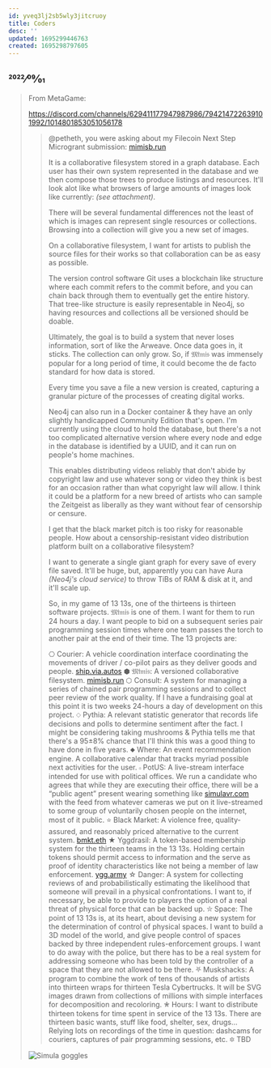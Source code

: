 ```yaml
---
id: yveq3lj2sb5wly3jitcruoy
title: Coders
desc: ''
updated: 1695299446763
created: 1695298797605
---
```

## 2022⁄09⁄01

> From MetaGame:
>
> https://discord.com/channels/629411177947987986/794214722639101992/1014801853051056178
>
> > @petheth, you were asking about my Filecoin Next Step Microgrant submission: [mimisb.run](https://mimisb.run)
> >
> > It is a collaborative filesystem stored in a graph database. Each user has their own system represented in the database and we then compose those trees to produce listings and resources. It'll look alot like what browsers of large amounts of images look like currently: *(see attachment)*.
> >
> > There will be several fundamental differences not the least of which is images can represent single resources or collections. Browsing into a collection will give you a new set of images.
> >
> > On a collaborative filesystem, I want for artists to publish the source files for their works so that collaboration can be as easy as possible.
> >
> > The version control software Git uses a blockchain like structure where each commit refers to the commit before, and you can chain back through them to eventually get the entire history. That tree-like structure is easily representable in Neo4j, so having resources and collections all be versioned should be doable.
> >
> > Ultimately, the goal is to build a system that never loses information, sort of like the Arweave. Once data goes in, it sticks. The collection can only grow. So, if 𝔐𝔦̈𝔪𝔦𝔰 was immensely popular for a long period of time, it could become the de facto standard for how data is stored.
> >
> > Every time you save a file a new version is created, capturing a granular picture of the processes of creating digital works.
> >
> > Neo4j can also run in a Docker container & they have an only slightly handicapped Community Edition that's open. I'm currently using the cloud to hold the database, but there's a not too complicated alternative version where every node and edge in the database is identified by a UUID, and it can run on people's home machines.
> >
> > This enables distributing videos reliably that don't abide by copyright law and use whatever song or video they think is best for an occasion rather than what copyright law will allow. I think it could be a platform for a new breed of artists who can sample the Zeitgeist as liberally as they want without fear of censorship or censure.
> >
> > I get that the black market pitch is too risky for reasonable people. How about a censorship-resistant video distribution platform built on a collaborative filesystem?
> >
> > I want to generate a single giant graph for every save of every file saved. It'll be huge, but, apparently you can have Aura *(Neo4j's cloud service)* to throw TiBs of RAM & disk at it, and it'll scale up.
> >
> > So, in my game of 13 13s, one of the thirteens is thirteen software projects. 𝔐𝔦̈𝔪𝔦𝔰 is one of them. I want for them to run 24 hours a day. I want people to bid on a subsequent series pair programming session times where one team passes the torch to another pair at the end of their time. The 13 projects are:
> >
> > ⎔ Courier: A vehicle coordination interface coordinating the movements of driver / co-pilot pairs as they deliver goods and people. [ship.via.autos](https://ship.via.autos)
> > ⬢ 𝔐𝔦̈𝔪𝔦𝔰: A versioned collaborative filesystem. [mimisb.run](https://mimisb.run)
> > ⬡ Consult: A system for managing a series of chained pair programming sessions and to collect peer review of the work quality. If I have a fundraising goal at this point it is two weeks 24-hours a day of development on this project.
> > ⬦ Pythia: A relevant statistic generator that records life decisions and polls to determine sentiment after the fact. I might be considering taking mushrooms & Pythia tells me that there's a 95±8% chance that I'll think this was a good thing to have done in five years.
> > ⬥ Where: An event recommendation engine. A collaborative calendar that tracks myriad possible next activities for the user.
> > ⬞ PotUS: A live-stream interface intended for use with political offices. We run a candidate who agrees that while they are executing their office, there will be a “public agent” present wearing something like [simulavr.com](https://simulavr.com) with the feed from whatever cameras we put on it live-streamed to some group of voluntarily chosen people on the internet, most of it public.
> > :star: Black Market: A violence free, quality-assured, and reasonably priced alternative to the current system. [bmkt.eth](https://bmkt.eth)
> > ★ Yggdrasil: A token-based membership system for the thirteen teams in the 13 13s. Holding certain tokens should permit access to information and the serve as proof of identity characteristics like not being a member of law enforcement. [ygg.army](https://ygg.army)
> > ☆ Danger: A system for collecting reviews of and probabilistically estimating the likelihood that someone will prevail in a physical confrontations. I want to, if necessary, be able to provide to players the option of a real threat of physical force that can be backed up.
> > ⛥ Space: The point of 13 13s is, at its heart, about devising a new system for the determination of control of physical spaces. I want to build a 3D model of the world, and give people control of spaces backed by three independent rules-enforcement groups. I want to do away with the police, but there has to be a real system for addressing someone who has been told by the controller of a space that they are not allowed to be there.
> > ⛧ Muskshacks: A program to combine the work of tens of thousands of artists into thirteen wraps for thirteen Tesla Cybertrucks. It will be SVG images drawn from collections of millions with simple interfaces for decomposition and recoloring.
> > ✮ Hours: I want to distribute thirteen tokens for time spent in service of the 13 13s. There are thirteen basic wants, stuff like food, shelter, sex, drugs… Relying lots on recordings of the time in question: dashcams for couriers, captures of pair programming sessions, etc.
> > :six_pointed_star: TBD
>
> ![Simula goggles](Simula%20goggles.jpg)